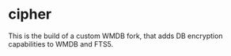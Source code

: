 # cipher

This is the build of a custom WMDB fork, that adds DB encryption capabilities 
to WMDB and FTS5.

